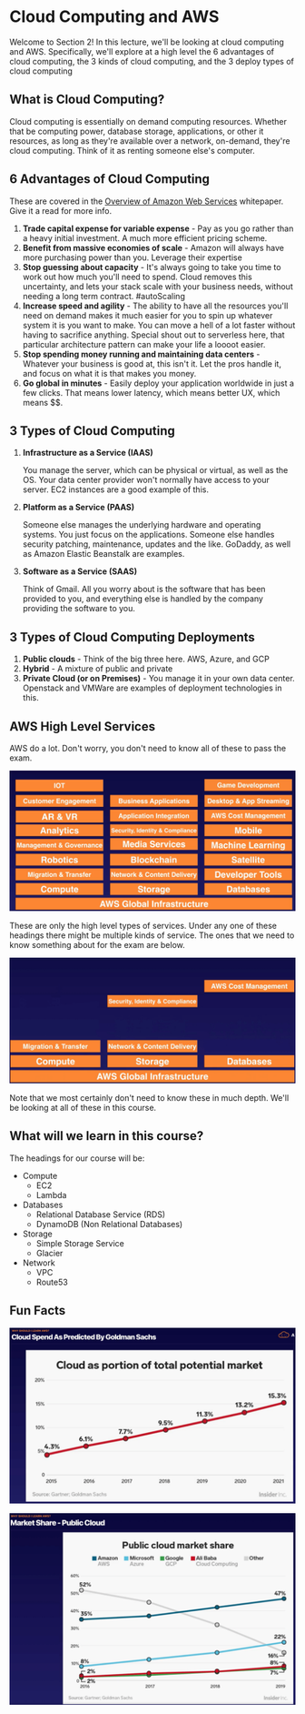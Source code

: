 # Cloud Computing and AWS

Welcome to Section 2! In this lecture, we'll be looking at cloud computing and AWS. Specifically, we'll explore at a high level the 6 advantages of cloud computing, the 3 kinds of cloud computing, and the 3 deploy types of cloud computing

## What is Cloud Computing?

Cloud computing is essentially on demand computing resources. Whether that be computing power, database storage, applications, or other it resources, as long as they're available over a network, on-demand, they're cloud computing. Think of it as renting someone else's computer.

## 6 Advantages of Cloud Computing

These are covered in the [Overview of Amazon Web Services](https://d0.awsstatic.com/whitepapers/aws-overview.pdf) whitepaper. Give it a read for more info.

1. **Trade capital expense for variable expense** - Pay as you go rather than a heavy initial investment. A much more efficient pricing scheme.
2. **Benefit from massive economies of scale** - Amazon will always have more purchasing power than you. Leverage their expertise
3. **Stop guessing about capacity** - It's always going to take you time to work out how much you'll need to spend. Cloud removes this uncertainty, and lets your stack scale with your business needs, without needing a long term contract. #autoScaling
4. **Increase speed and agility** - The ability to have all the resources you'll need on demand makes it much easier for you to spin up whatever system it is you want to make. You can move a hell of a lot faster without having to sacrifice anything. Special shout out to serverless here, that particular architecture pattern can make your life a loooot easier.
5. **Stop spending money running and maintaining data centers** - Whatever your business is good at, this isn't it. Let the pros handle it, and focus on what it is that makes you money.
6. **Go global in minutes** - Easily deploy your application worldwide in just a few clicks. That means lower latency, which means better UX, which means $$.

## 3 Types of Cloud Computing

1. **Infrastructure as a Service (IAAS)**

   You manage the server, which can be physical or virtual, as well as the OS. Your data center provider won't normally have access to your server. EC2 instances are a good example of this.
   
2. **Platform as a Service (PAAS)**

    Someone else manages the underlying hardware and operating systems. You just focus on the applications. Someone else handles security patching, maintenance, updates and the like. GoDaddy, as well as Amazon Elastic Beanstalk are examples.
    
3. **Software as a Service (SAAS)**

    Think of Gmail. All you worry about is the software that has been provided to you, and everything else is handled by the company providing the software to you.
    
## 3 Types of Cloud Computing Deployments

1. **Public clouds** - Think of the big three here. AWS, Azure, and GCP
2. **Hybrid** - A mixture of public and private
3. **Private Cloud (or on Premises)** - You manage it in your own data center. Openstack and VMWare are examples of deployment technologies in this.

## AWS High Level Services

AWS do a lot. Don't worry, you don't need to know all of these to pass the exam.

![fdd128fc.png](attachments/fdd128fc.png)

These are only the high level types of services. Under any one of these headings there might be multiple kinds of service. The ones that we need to know something about for the exam are below.

![e1da9dec.png](attachments/e1da9dec.png)

Note that we most certainly don't need to know these in much depth. We'll be looking at all of these in this course.

## What will we learn in this course?

The headings for our course will be:

* Compute
  * EC2
  * Lambda
* Databases
  * Relational Database Service (RDS)
  * DynamoDB (Non Relational Databases)
* Storage
  * Simple Storage Service
  * Glacier
* Network
  * VPC
  * Route53

## Fun Facts

![a0393e0c.png](attachments/a0393e0c.png)

![598b6812.png](attachments/598b6812.png)